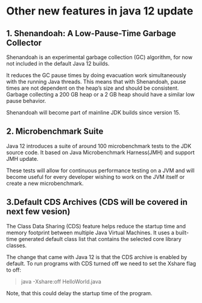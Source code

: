 # Other new features in java 12 update
## 1. Shenandoah: A Low-Pause-Time Garbage Collector
Shenandoah is an experimental garbage collection (GC) algorithm, for now not included in the default Java 12 builds.

It reduces the GC pause times by doing evacuation work simultaneously with the running Java threads. This means that with Shenandoah, pause times are not dependent on the heap’s size and should be consistent. Garbage collecting a 200 GB heap or a 2 GB heap should have a similar low pause behavior.

Shenandoah will become part of mainline JDK builds since version 15.

## 2. Microbenchmark Suite
Java 12 introduces a suite of around 100 microbenchmark tests to the JDK source code.
It based on Java Microbenchmark Harness(JMH) and support JMH update.

These tests will allow for continuous performance testing on a JVM and will become useful for every developer wishing to work on the JVM itself or create a new microbenchmark.

## 3.Default CDS Archives (CDS will be covered in next few vesion)
The Class Data Sharing (CDS) feature helps reduce the startup time and memory footprint between multiple Java Virtual Machines. It uses a built-time generated default class list that contains the selected core library classes.

The change that came with Java 12 is that the CDS archive is enabled by default. To run programs with CDS turned off we need to set the Xshare flag to off:
> java -Xshare:off HelloWorld.java

Note, that this could delay the startup time of the program.

